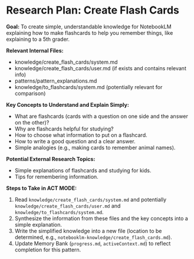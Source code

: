 # Research Plan: Create Flash Cards

**Goal:** To create simple, understandable knowledge for NotebookLM explaining how to make flashcards to help you remember things, like explaining to a 5th grader.

**Relevant Internal Files:**
- knowledge/create_flash_cards/system.md
- knowledge/create_flash_cards/user.md (if exists and contains relevant info)
- patterns/pattern_explanations.md
- knowledge/to_flashcards/system.md (potentially relevant for comparison)

**Key Concepts to Understand and Explain Simply:**
- What are flashcards (cards with a question on one side and the answer on the other)?
- Why are flashcards helpful for studying?
- How to choose what information to put on a flashcard.
- How to write a good question and a clear answer.
- Simple analogies (e.g., making cards to remember animal names).

**Potential External Research Topics:**
- Simple explanations of flashcards and studying for kids.
- Tips for remembering information.

**Steps to Take in ACT MODE:**
1. Read `knowledge/create_flash_cards/system.md` and potentially `knowledge/create_flash_cards/user.md` and `knowledge/to_flashcards/system.md`.
2. Synthesize the information from these files and the key concepts into a simple explanation.
3. Write the simplified knowledge into a new file (location to be determined, e.g., `notebooklm-knowledge/create_flash_cards.md`).
4. Update Memory Bank (`progress.md`, `activeContext.md`) to reflect completion for this pattern.
